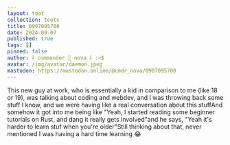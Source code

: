 ```yaml
---
layout: toot
collection: toots
title: 0907095700
date: 2024-09-07
published: true
tags: []
pinned: false
author: ⸸ commander ░ nova ⸸ :~$
avatar: /img/avatar/daemon.jpeg
mastodon: https://mastodon.online/@cmdr_nova/0907095700
---
```


This new guy at work, who is essentially a kid in comparison to me (like 18 or 19), was talking about coding and webdev, and I was throwing back some stuff I know, and we were having like a real conversation about this stuffAnd somehow it got into me being like "Yeah, I started reading some beginner tutorials on Rust, and dang it really gets involved"and he says, "Yeah it's harder to learn stuf when you're older"Still thinking about that, never mentioned I was having a hard time learning 😂
